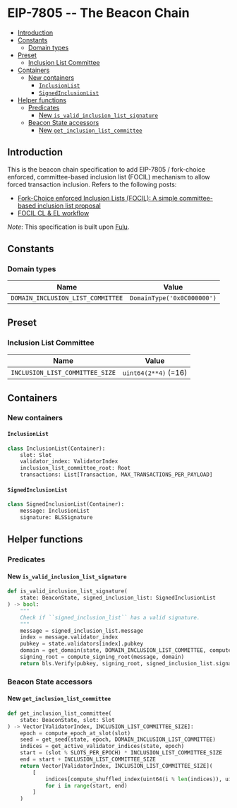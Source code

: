 # EIP-7805 -- The Beacon Chain

<!-- mdformat-toc start --slug=github --no-anchors --maxlevel=6 --minlevel=2 -->

- [Introduction](#introduction)
- [Constants](#constants)
  - [Domain types](#domain-types)
- [Preset](#preset)
  - [Inclusion List Committee](#inclusion-list-committee)
- [Containers](#containers)
  - [New containers](#new-containers)
    - [`InclusionList`](#inclusionlist)
    - [`SignedInclusionList`](#signedinclusionlist)
- [Helper functions](#helper-functions)
  - [Predicates](#predicates)
    - [New `is_valid_inclusion_list_signature`](#new-is_valid_inclusion_list_signature)
  - [Beacon State accessors](#beacon-state-accessors)
    - [New `get_inclusion_list_committee`](#new-get_inclusion_list_committee)

<!-- mdformat-toc end -->

## Introduction

This is the beacon chain specification to add EIP-7805 / fork-choice enforced,
committee-based inclusion list (FOCIL) mechanism to allow forced transaction
inclusion. Refers to the following posts:

- [Fork-Choice enforced Inclusion Lists (FOCIL): A simple committee-based inclusion list proposal](https://ethresear.ch/t/fork-choice-enforced-inclusion-lists-focil-a-simple-committee-based-inclusion-list-proposal/19870/1)
- [FOCIL CL & EL workflow](https://ethresear.ch/t/focil-cl-el-workflow/20526)

*Note*: This specification is built upon [Fulu](../../fulu/beacon-chain.md).

## Constants

### Domain types

| Name                              | Value                      |
| --------------------------------- | -------------------------- |
| `DOMAIN_INCLUSION_LIST_COMMITTEE` | `DomainType('0x0C000000')` |

## Preset

### Inclusion List Committee

| Name                            | Value                |
| ------------------------------- | -------------------- |
| `INCLUSION_LIST_COMMITTEE_SIZE` | `uint64(2**4)` (=16) |

## Containers

### New containers

#### `InclusionList`

```python
class InclusionList(Container):
    slot: Slot
    validator_index: ValidatorIndex
    inclusion_list_committee_root: Root
    transactions: List[Transaction, MAX_TRANSACTIONS_PER_PAYLOAD]
```

#### `SignedInclusionList`

```python
class SignedInclusionList(Container):
    message: InclusionList
    signature: BLSSignature
```

## Helper functions

### Predicates

#### New `is_valid_inclusion_list_signature`

```python
def is_valid_inclusion_list_signature(
    state: BeaconState, signed_inclusion_list: SignedInclusionList
) -> bool:
    """
    Check if ``signed_inclusion_list`` has a valid signature.
    """
    message = signed_inclusion_list.message
    index = message.validator_index
    pubkey = state.validators[index].pubkey
    domain = get_domain(state, DOMAIN_INCLUSION_LIST_COMMITTEE, compute_epoch_at_slot(message.slot))
    signing_root = compute_signing_root(message, domain)
    return bls.Verify(pubkey, signing_root, signed_inclusion_list.signature)
```

### Beacon State accessors

#### New `get_inclusion_list_committee`

```python
def get_inclusion_list_committee(
    state: BeaconState, slot: Slot
) -> Vector[ValidatorIndex, INCLUSION_LIST_COMMITTEE_SIZE]:
    epoch = compute_epoch_at_slot(slot)
    seed = get_seed(state, epoch, DOMAIN_INCLUSION_LIST_COMMITTEE)
    indices = get_active_validator_indices(state, epoch)
    start = (slot % SLOTS_PER_EPOCH) * INCLUSION_LIST_COMMITTEE_SIZE
    end = start + INCLUSION_LIST_COMMITTEE_SIZE
    return Vector[ValidatorIndex, INCLUSION_LIST_COMMITTEE_SIZE](
        [
            indices[compute_shuffled_index(uint64(i % len(indices)), uint64(len(indices)), seed)]
            for i in range(start, end)
        ]
    )
```
